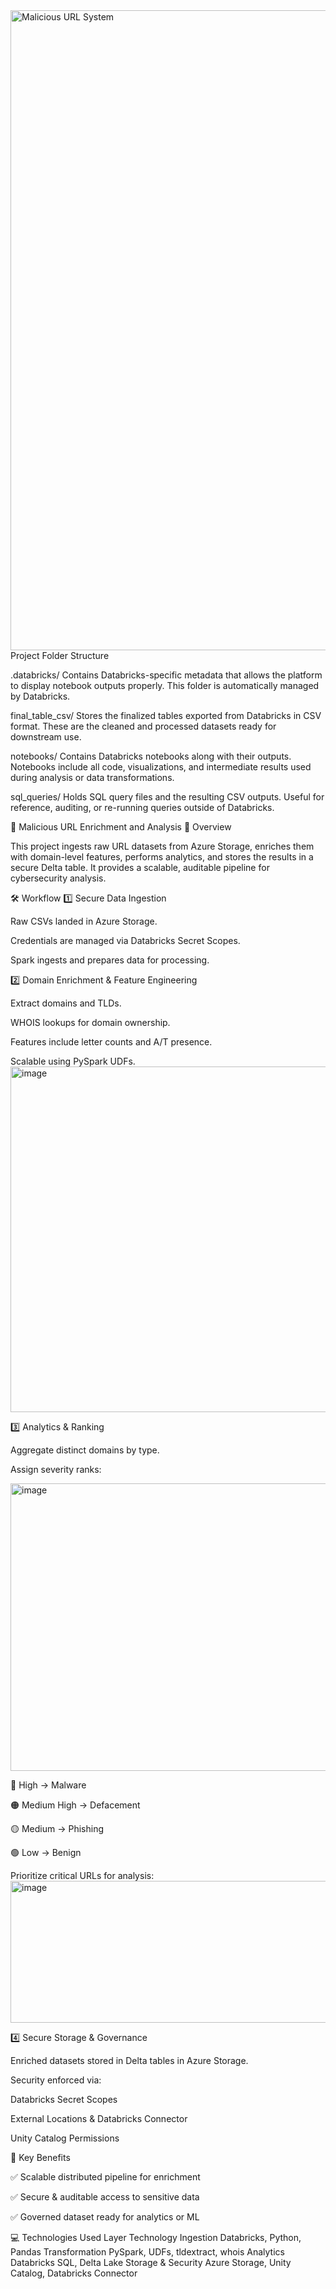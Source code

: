 
<img width="1536" height="1024" alt="Malicious URL System" src="https://github.com/user-attachments/assets/1052e0d4-9d20-4ba0-86f4-ab789c2bc71e" />
Project Folder Structure

.databricks/
Contains Databricks-specific metadata that allows the platform to display notebook outputs properly. This folder is automatically managed by Databricks.

final_table_csv/
Stores the finalized tables exported from Databricks in CSV format. These are the cleaned and processed datasets ready for downstream use.

notebooks/
Contains Databricks notebooks along with their outputs. Notebooks include all code, visualizations, and intermediate results used during analysis or data transformations.

sql_queries/
Holds SQL query files and the resulting CSV outputs. Useful for reference, auditing, or re-running queries outside of Databricks.

🚨 Malicious URL Enrichment and Analysis
🌟 Overview

This project ingests raw URL datasets from Azure Storage, enriches them with domain-level features, performs analytics, and stores the results in a secure Delta table.
It provides a scalable, auditable pipeline for cybersecurity analysis.

🛠 Workflow
1️⃣ Secure Data Ingestion

Raw CSVs landed in Azure Storage.

Credentials are managed via Databricks Secret Scopes.

Spark ingests and prepares data for processing.

2️⃣ Domain Enrichment & Feature Engineering

Extract domains and TLDs.

WHOIS lookups for domain ownership.

Features include letter counts and A/T presence.

Scalable using PySpark UDFs.
<img width="1775" height="553" alt="image" src="https://github.com/user-attachments/assets/880606fc-036c-4a09-bdd6-190ea8be6512" />

3️⃣ Analytics & Ranking

Aggregate distinct domains by type.

Assign severity ranks:

<img width="1208" height="460" alt="image" src="https://github.com/user-attachments/assets/f512a337-f447-4839-9d97-7042f4d6fb02" />

🔴 High → Malware

🟠 Medium High → Defacement

🟡 Medium → Phishing

🟢 Low → Benign                                                                                                    

Prioritize critical URLs for analysis:
<img width="522" height="227" alt="image" src="https://github.com/user-attachments/assets/5c273ffe-397d-4aa1-9b1b-6ac8e31f9e25" />

4️⃣ Secure Storage & Governance

Enriched datasets stored in Delta tables in Azure Storage.

Security enforced via:

Databricks Secret Scopes

External Locations & Databricks Connector

Unity Catalog Permissions

🔑 Key Benefits

✅ Scalable distributed pipeline for enrichment

✅ Secure & auditable access to sensitive data

✅ Governed dataset ready for analytics or ML

💻 Technologies Used
Layer	Technology
Ingestion	Databricks, Python, Pandas
Transformation	PySpark, UDFs, tldextract, whois
Analytics	Databricks SQL, Delta Lake
Storage & Security	Azure Storage, Unity Catalog, Databricks Connector

